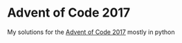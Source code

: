 # Advent of Code 2017

My solutions for the [Advent of Code 2017](http://adventofcode.com/2017) mostly in python